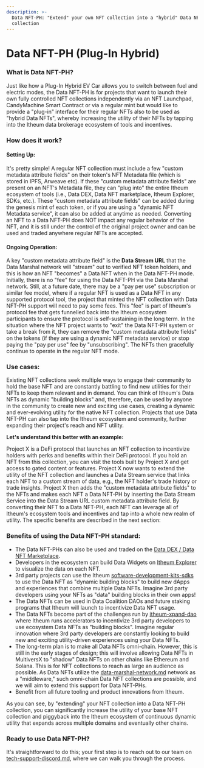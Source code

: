 ```yaml
---
description: >-
  Data NFT-PH: "Extend" your own NFT collection into a "hybrid" Data NFT
  collection
---
```


# Data NFT-PH (Plug-In Hybrid)

### What is Data NFT-PH?

Just like how a Plug-In Hybrid EV Car allows you to switch between fuel and electric modes, the Data NFT-PH is for projects that want to launch their own fully controlled NFT collections independently via an NFT Launchpad, CandyMachine Smart Contract or via a regular mint but would like to provide a "plug-in" interface for their regular NFTs also to be used as "hybrid Data NFTs", whereby increasing the utility of their NFTs by tapping into the Itheum data brokerage ecosystem of tools and incentives.

### How does it work?&#x20;

#### Setting Up:

It's pretty simple! A regular NFT collection must include a few "custom metadata attribute fields" on their token's NFT Metadata file (which is stored in IPFS, Arweave etc). If these "custom metadata attribute fields" are present on an NFT's Metadata file, they can "plug into" the entire Itheum ecosystem of tools (i.e., Data DEX, Data NFT marketplace, Itheum Explorer, SDKs, etc.). These "custom metadata attribute fields" can be added during the genesis mint of each token, or if you are using a "dynamic NFT Metadata service", it can also be added at anytime as needed. Converting an NFT to a Data NFT-PH does NOT impact any regular behavior of the NFT, and it is still under the control of the original project owner and can be used and traded anywhere regular NFTs are accepted.

#### Ongoing Operation:

A key "custom metadata attribute field" is the **Data Stream URL** that the Data Marshal network will "stream" out to verified NFT token holders, and this is how an NFT "becomes" a Data NFT when in the Data NFT-PH mode. Initially, there is no "fee" for using the Data NFT-PH via the Data Marshal network. Still, at a future date, there may be a "pay per use" subscription or similar fee model, where if a regular NFT is used as a Data NFT in any supported protocol tool, the project that minted the NFT collection with Data NFT-PH support will need to pay some fees. This "fee" is part of Itheum's protocol fee that gets funnelled back into the Itheum ecosystem participants to ensure the protocol is self-sustaining in the long term. In the situation where the NFT project wants to "exit" the Data NFT-PH system or take a break from it, they can remove the "custom metadata attribute fields" on the tokens (if they are using a dynamic NFT metadata service) or stop paying the "pay per use" fee by "unsubscribing". The NFTs then gracefully continue to operate in the regular NFT mode.

### Use cases:

Existing NFT collections seek multiple ways to engage their community to hold the base NFT and are constantly battling to find new utilities for their NFTs to keep them relevant and in demand. You can think of Itheum's Data NFTs as dynamic "building blocks" and, therefore, can be used by anyone in the community to create new and exciting use cases, creating a dynamic and ever-evolving utility for the native NFT collection. Projects that use Data NFT-PH can also tap into the Itheum ecosystem and community, further expanding their project's reach and NFT utility.

**Let's understand this better with an example:**

Project X is a DeFi protocol that launches an NFT collection to incentivize holders with perks and benefits within their DeFi protocol. If you hold an NFT from this collection, you can visit the tools built by Project X and get access to gated content or features. Project X now wants to extend the utility of the NFT collection and launches a Data Stream service that links each NFT to a custom stream of data, e.g., the NFT holder's trade history or trade insights. Project X then adds the "custom metadata attribute fields" to the NFTs and makes each NFT a Data NFT-PH by inserting the Data Stream Service into the Data Stream URL custom metadata attribute field. By converting their NFT to a Data NFT-PH, each NFT can leverage all of Itheum's ecosystem tools and incentives and tap into a whole new realm of utility. The specific benefits are described in the next section:

### Benefits of using the Data NFT-PH standard:

* The Data NFT-PHs can also be used and traded on the [Data DEX / Data NFT Marketplace](https://datadex.itheum.io/datanfts/marketplace/market).
* Developers in the ecosystem can build Data Widgets on [Itheum Explorer](https://explorer.itheum.io/) to visualize the data on each NFT.&#x20;
* 3rd party projects can use the Itheum [software-development-kits-sdks](../../../developers/software-development-kits-sdks/ "mention") to use the Data NFT as "dynamic building blocks" to build new dApps and experiences that combine multiple Data NFTs. Imagine 3rd party developers using your NFTs as "data" building blocks in their own apps!
* The Data NFTs can be used in Data Coalition DAOs and future staking programs that Itheum will launch to incentivize Data NFT usage.
* The Data NFTs become part of the challenges run by [itheum-xpand-dao](../../../protocol/governance/itheum-xpand-dao/ "mention") where Itheum runs accelerators to incentivize 3rd party developers to use ecosystem Data NFTs as "building blocks". Imagine regular innovation where 3rd party developers are constantly looking to build new and exciting utility-driven experiences using your Data NFTs.
* The long-term plan is to make all Data NFTs omni-chain. However, this is still in the early stages of design; this will involve allowing Data NFTs in MultiversX to "shadow" Data NFTs on other chains like Ethereum and Solana. This is for NFT collections to reach as large an audience as possible. As Data NFTs utilize the [data-marshal-network.md](../../data-marshal-network.md "mention") network as a "middleware," such omni-chain Data NFT collections are possible, and we will aim to extend this support for Data NFT-PHs.
* Benefit from all future tooling and product innovations from Itheum.

As you can see, by "extending" your NFT collection into a Data NFT-PH collection, you can significantly increase the utility of your base NFT collection and piggyback into the Itheum ecosystem of continuous dynamic utility that expands across multiple domains and eventually other chains.

### Ready to use Data NFT-PH?

It's straightforward to do this; your first step is to reach out to our team on [tech-support-discord.md](../../../developers/tech-support-discord.md "mention"), where we can walk you through the process.
